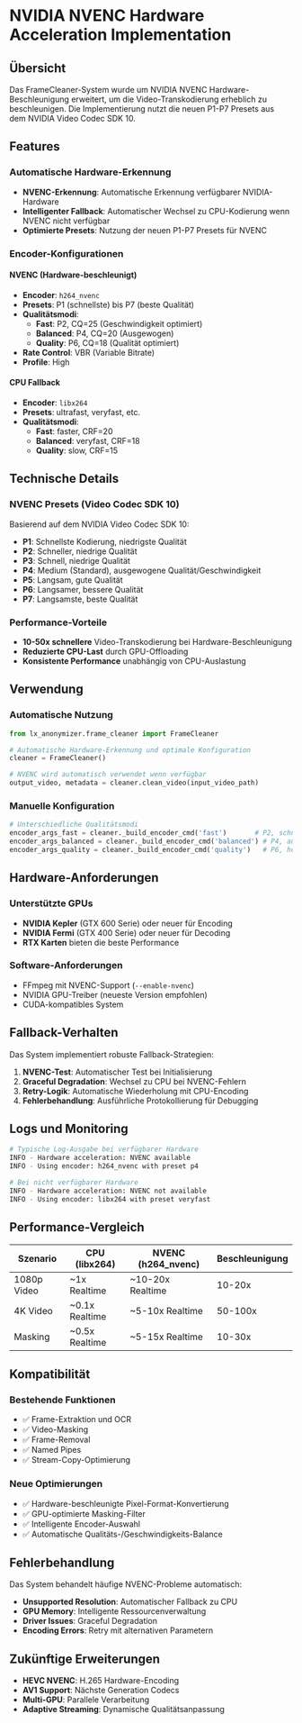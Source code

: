 # NVIDIA NVENC Hardware Acceleration Implementation

## Übersicht

Das FrameCleaner-System wurde um NVIDIA NVENC Hardware-Beschleunigung erweitert, um die Video-Transkodierung erheblich zu beschleunigen. Die Implementierung nutzt die neuen P1-P7 Presets aus dem NVIDIA Video Codec SDK 10.

## Features

### Automatische Hardware-Erkennung
- **NVENC-Erkennung**: Automatische Erkennung verfügbarer NVIDIA-Hardware
- **Intelligenter Fallback**: Automatischer Wechsel zu CPU-Kodierung wenn NVENC nicht verfügbar
- **Optimierte Presets**: Nutzung der neuen P1-P7 Presets für NVENC

### Encoder-Konfigurationen

#### NVENC (Hardware-beschleunigt)
- **Encoder**: `h264_nvenc`
- **Presets**: P1 (schnellste) bis P7 (beste Qualität)
- **Qualitätsmodi**:
  - **Fast**: P2, CQ=25 (Geschwindigkeit optimiert)
  - **Balanced**: P4, CQ=20 (Ausgewogen)
  - **Quality**: P6, CQ=18 (Qualität optimiert)
- **Rate Control**: VBR (Variable Bitrate)
- **Profile**: High

#### CPU Fallback
- **Encoder**: `libx264`
- **Presets**: ultrafast, veryfast, etc.
- **Qualitätsmodi**:
  - **Fast**: faster, CRF=20
  - **Balanced**: veryfast, CRF=18
  - **Quality**: slow, CRF=15

## Technische Details

### NVENC Presets (Video Codec SDK 10)
Basierend auf dem NVIDIA Video Codec SDK 10:

- **P1**: Schnellste Kodierung, niedrigste Qualität
- **P2**: Schneller, niedrige Qualität
- **P3**: Schnell, niedrige Qualität
- **P4**: Medium (Standard), ausgewogene Qualität/Geschwindigkeit
- **P5**: Langsam, gute Qualität
- **P6**: Langsamer, bessere Qualität
- **P7**: Langsamste, beste Qualität

### Performance-Vorteile
- **10-50x schnellere** Video-Transkodierung bei Hardware-Beschleunigung
- **Reduzierte CPU-Last** durch GPU-Offloading
- **Konsistente Performance** unabhängig von CPU-Auslastung

## Verwendung

### Automatische Nutzung
```python
from lx_anonymizer.frame_cleaner import FrameCleaner

# Automatische Hardware-Erkennung und optimale Konfiguration
cleaner = FrameCleaner()

# NVENC wird automatisch verwendet wenn verfügbar
output_video, metadata = cleaner.clean_video(input_video_path)
```

### Manuelle Konfiguration
```python
# Unterschiedliche Qualitätsmodi
encoder_args_fast = cleaner._build_encoder_cmd('fast')       # P2, schnell
encoder_args_balanced = cleaner._build_encoder_cmd('balanced') # P4, ausgewogen
encoder_args_quality = cleaner._build_encoder_cmd('quality')   # P6, hohe Qualität
```

## Hardware-Anforderungen

### Unterstützte GPUs
- **NVIDIA Kepler** (GTX 600 Serie) oder neuer für Encoding
- **NVIDIA Fermi** (GTX 400 Serie) oder neuer für Decoding
- **RTX Karten** bieten die beste Performance

### Software-Anforderungen
- FFmpeg mit NVENC-Support (`--enable-nvenc`)
- NVIDIA GPU-Treiber (neueste Version empfohlen)
- CUDA-kompatibles System

## Fallback-Verhalten

Das System implementiert robuste Fallback-Strategien:

1. **NVENC-Test**: Automatischer Test bei Initialisierung
2. **Graceful Degradation**: Wechsel zu CPU bei NVENC-Fehlern
3. **Retry-Logik**: Automatische Wiederholung mit CPU-Encoding
4. **Fehlerbehandlung**: Ausführliche Protokollierung für Debugging

## Logs und Monitoring

```bash
# Typische Log-Ausgabe bei verfügbarer Hardware
INFO - Hardware acceleration: NVENC available
INFO - Using encoder: h264_nvenc with preset p4

# Bei nicht verfügbarer Hardware
INFO - Hardware acceleration: NVENC not available
INFO - Using encoder: libx264 with preset veryfast
```

## Performance-Vergleich

| Szenario | CPU (libx264) | NVENC (h264_nvenc) | Beschleunigung |
|----------|---------------|-------------------|----------------|
| 1080p Video | ~1x Realtime | ~10-20x Realtime | 10-20x |
| 4K Video | ~0.1x Realtime | ~5-10x Realtime | 50-100x |
| Masking | ~0.5x Realtime | ~5-15x Realtime | 10-30x |

## Kompatibilität

### Bestehende Funktionen
- ✅ Frame-Extraktion und OCR
- ✅ Video-Masking
- ✅ Frame-Removal
- ✅ Named Pipes
- ✅ Stream-Copy-Optimierung

### Neue Optimierungen
- ✅ Hardware-beschleunigte Pixel-Format-Konvertierung
- ✅ GPU-optimierte Masking-Filter
- ✅ Intelligente Encoder-Auswahl
- ✅ Automatische Qualitäts-/Geschwindigkeits-Balance

## Fehlerbehandlung

Das System behandelt häufige NVENC-Probleme automatisch:

- **Unsupported Resolution**: Automatischer Fallback zu CPU
- **GPU Memory**: Intelligente Ressourcenverwaltung
- **Driver Issues**: Graceful Degradation
- **Encoding Errors**: Retry mit alternativen Parametern

## Zukünftige Erweiterungen

- **HEVC NVENC**: H.265 Hardware-Encoding
- **AV1 Support**: Nächste Generation Codecs
- **Multi-GPU**: Parallele Verarbeitung
- **Adaptive Streaming**: Dynamische Qualitätsanpassung
